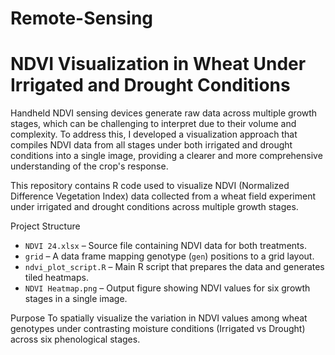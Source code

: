 # Remote-Sensing
# NDVI Visualization in Wheat Under Irrigated and Drought Conditions
Handheld NDVI sensing devices generate raw data across multiple growth stages, which can be challenging to interpret due to their volume and complexity. To address this, I developed a visualization approach that compiles NDVI data from all stages under both irrigated and drought conditions into a single image, providing a clearer and more comprehensive understanding of the crop's response.


This repository contains R code used to visualize NDVI (Normalized Difference Vegetation Index) data collected from a wheat field experiment under irrigated and drought conditions across multiple growth stages.

Project Structure

- `NDVI 24.xlsx` – Source file containing NDVI data for both treatments.
- `grid` – A data frame mapping genotype (`gen`) positions to a grid layout.
- `ndvi_plot_script.R` – Main R script that prepares the data and generates tiled heatmaps.
- `NDVI Heatmap.png` – Output figure showing NDVI values for six growth stages in a single image.

Purpose
To spatially visualize the variation in NDVI values among wheat genotypes under contrasting moisture conditions (Irrigated vs Drought) across six phenological stages.
